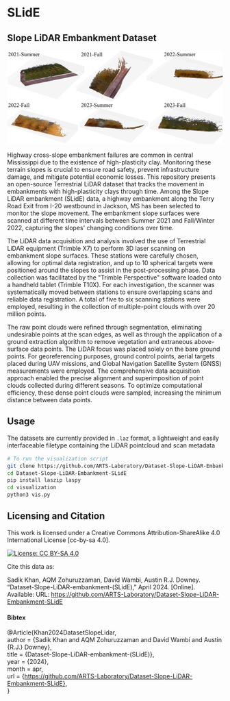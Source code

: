 # SLidE
## Slope LiDAR Embankment Dataset

![Project Image](<media/LiDAR_Point_Cloud_Surface.jpg>)

Highway cross-slope embankment failures are common in central Mississippi due to the existence of high-plasticity clay. Monitoring these terrain slopes is crucial to ensure road safety, prevent infrastructure damage, and mitigate potential economic losses. This repository presents an open-source Terrestrial LiDAR dataset that tracks the movement in embankments with high-plasticity clays through time. Among the Slope LiDAR embankment (SLidE) data, a highway embankment along the Terry Road Exit from I-20 westbound in Jackson, MS has been selected to monitor the slope movement. The embankment slope surfaces were scanned at different time intervals between Summer 2021 and Fall/Winter 2022, capturing the slopes' changing conditions over time.

The LiDAR data acquisition and analysis involved the use of Terrestrial LiDAR equipment (Trimble X7) to perform 3D laser scanning on embankment slope surfaces. These stations were carefully chosen, allowing for optimal data registration, and up to 10 spherical targets were positioned around the slopes to assist in the post-processing phase. Data collection was facilitated by the "Trimble Perspective" software loaded onto a handheld tablet (Trimble T10X).  For each investigation, the scanner was systematically moved between stations to ensure overlapping scans and reliable data registration. A total of five to six scanning stations were employed, resulting in the collection of multiple-point clouds with over 20 million points. 

The raw point clouds were refined through segmentation, eliminating undesirable points at the scan edges, as well as through the application of a ground extraction algorithm to remove vegetation and extraneous above-surface data points. The LiDAR focus was placed solely on the bare ground points. For georeferencing purposes, ground control points, aerial targets placed during UAV missions, and Global Navigation Satellite System (GNSS) measurements were employed. The comprehensive data acquisition approach enabled the precise alignment and superimposition of point clouds collected during different seasons. To optimize computational efficiency, these dense point clouds were sampled, increasing the minimum distance between data points. 

## Usage
The datasets are currently provided in ```.laz``` format, a lightweight and easily interfaceable filetype containing the LiDAR pointcloud and scan metadata 

```bash
# To run the visualization script
git clone https://github.com/ARTS-Laboratory/Dataset-Slope-LiDAR-Embankment-SLidE.git
cd Dataset-Slope-LiDAR-Embankment-SLidE
pip install laszip laspy
cd visualization
python3 vis.py
```


## Licensing and Citation

This work is licensed under a Creative Commons Attribution-ShareAlike 4.0 International License [cc-by-sa 4.0].

[![License: CC BY-SA 4.0](https://img.shields.io/badge/License-CC_BY--SA_4.0-lightgrey.svg)](https://creativecommons.org/licenses/by-sa/4.0/)


Cite this data as: 

Sadik Khan, AQM Zohuruzzaman, David Wambi, Austin R.J. Downey. “Dataset-Slope-LiDAR-embankment-(SLidE),” April 2024. [Online]. Available: URL: https://github.com/ARTS-Laboratory/Dataset-Slope-LiDAR-Embankment-SLidE

#### Bibtex

@Article{Khan2024DatasetSlopeLidar,  
  author = {Sadik Khan and AQM Zohuruzzaman and David Wambi and Austin {R.J.} Downey},  
  title  = {Dataset-Slope-LiDAR-embankment-(SLidE)},  
  year   = {2024},  
  month  = apr,  
  url    = {https://github.com/ARTS-Laboratory/Dataset-Slope-LiDAR-Embankment-SLidE},  
}
